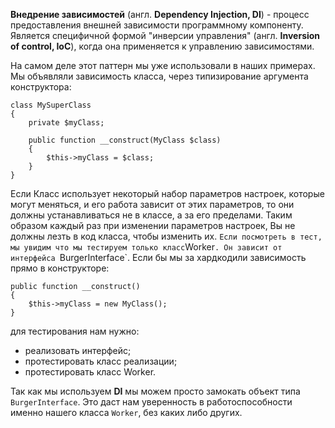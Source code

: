 **Внедрение зависимостей** (англ. **Dependency Injection, DI**) - процесс предоставления внешней зависимости программному компоненту.
Является специфичной формой "инверсии управления" (англ. **Inversion of control, IoC**), когда она применяется к управлению
зависимостями.

На самом деле этот паттерн мы уже использовали в наших примерах. Мы объявляли зависимость класса,
через типизирование аргумента конструктора:

    class MySuperClass
    {
        private $myClass;
        
        public function __construct(MyClass $class)
        {
            $this->myClass = $class;
        }
    }

Если Класс использует некоторый набор параметров настроек, которые могут меняться, и его работа зависит от этих
параметров, то они должны устанавливаться не в классе, а за его пределами.
Таким образом каждый раз при изменении параметров настроек, Вы не должны лезть в код класса, чтобы изменить их.
`
Если посмотреть в тест, мы увидим что мы тестируем только класс `Worker`. Он зависит от интерфейса `BurgerInterface`.
Если бы мы за хардкодили зависимость прямо в конструкторе:

    public function __construct()
    {
        $this->myClass = new MyClass();
    }

для тестирования нам нужно:
* реализовать интерфейс;
* протестировать класс реализации;
* протестировать класс Worker.

Так как мы используем **DI** мы можем просто замокать объект типа `BurgerInterface`. Это даст нам уверенность
в работоспособности именно нашего класса `Worker`, без каких либо других.